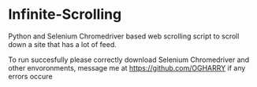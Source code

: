 # Infinite-Scrolling
Python and Selenium Chromedriver based web scrolling script
to scroll down a site that has a lot of feed.

To run succesfully please correctly download Selenium Chromedriver  and other envoronments,  message me at https://github.com/OGHARRY if any errors occure 
